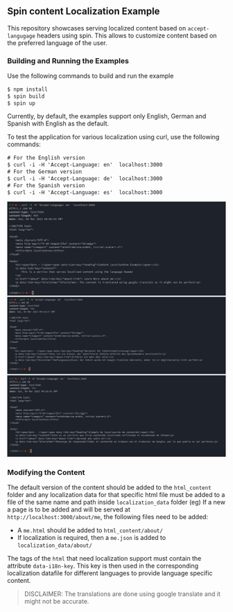 ## Spin content Localization Example

This repository showcases serving localized content based on `accept-langugage` headers using spin. This allows to customize content based on the preferred language of the user.

### Building and Running the Examples

Use the following commands to build and run the example

```shell
$ npm install
$ spin build
$ spin up
```

Currently, by default, the examples support only English, German and Spanish with English as the default.

To test the application for various localization using curl, use the following commands:

```shell
# For the English version
$ curl -i -H 'Accept-Language: en'  localhost:3000
# For the German version
$ curl -i -H 'Accept-Language: de'  localhost:3000
# For the Spanish version
$ curl -i -H 'Accept-Language: es'  localhost:3000
```

![English version](./static/english.png)
![German version](./static/german.png)
![Spanish version](./static/spanish.png)

### Modifying the Content

The default version of the content should be added to the `html_content` folder and any localization data for that specific html file must be added to a file of the same name and path inside `localization_data` folder (eg) If a new a page is to be added and will be served at `http://localhost:3000/about/me`, the following files need to be added:

- A `me.html` should be added to `html_content/about/`
- If localization is required, then a `me.json` is added to `localization_data/about/`

The tags of the `html` that need localization support must contain the attribute `data-i18n-key`. This key is then used in the corresponding localization datafile for different languages to provide language specific content.


> DISCLAIMER: The translations are done using google translate and it might not be accurate.
